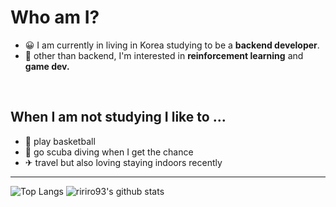 # Who am I?

- 😀 I am currently in living in Korea studying to be a **backend developer**.
- 🤖 other than backend, I'm interested in **reinforcement learning** and **game dev.**

<br>

## When I am not studying I like to ...
- 🏀 play basketball
- 🐳 go scuba diving when I get the chance
- ✈ travel but also loving staying indoors recently

<hr>

![Top Langs](https://github-readme-stats.vercel.app/api/top-langs/?username=ririro93)
![ririro93's github stats](https://github-readme-stats.vercel.app/api?username=ririro93)
